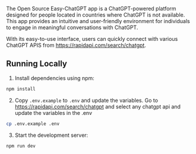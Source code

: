 The Open Source Easy-ChatGPT app is a ChatGPT-powered platform designed for people located in countries where ChatGPT is not available. This app provides an intuitive and user-friendly environment for individuals to engage in meaningful conversations with ChatGPT.

With its easy-to-use interface, users can quickly connect with various ChatGPT APIS from https://rapidapi.com/search/chatgpt.



## Running Locally

1. Install dependencies using npm:

```sh
npm install
```

2. Copy `.env.example` to `.env` and update the variables.
Go to https://rapidapi.com/search/chatgpt and select any chatgpt api and update the variables in the .env


```sh
cp .env.example .env
```

3. Start the development server:

```sh
npm run dev
```